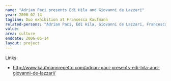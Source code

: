 ```yaml
---
name: "Adrian Paci presents Edi Hila and Giovanni de Lazzari"
year: 2006-02-14
tagline: Duo exhibition at Francesca Kaufmann
related-persons: "Adrian Paci, Edi Hila, Giovanni de Lazzari, Francesca Kaufmann"
value:
area: culture
enddate: 2006-05-14
layout: project
---
```

Links:
* <http://www.kaufmannrepetto.com/adrian-paci-presents-edi-hila-and-giovanni-de-lazzari/>
